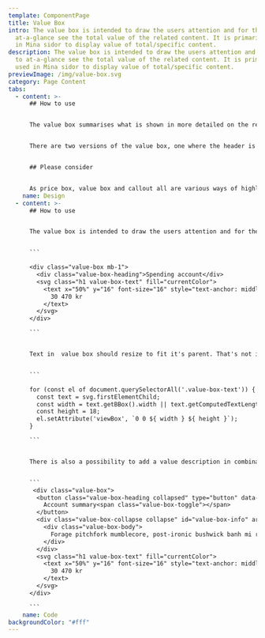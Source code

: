 ```yaml
---
template: ComponentPage
title: Value Box
intro: The value box is intended to draw the users attention and for them to
  at-a-glance see the total value of the related content. It is primarily used
  in Mina sidor to display value of total/specific content.
description: The value box is intended to draw the users attention and for them
  to at-a-glance see the total value of the related content. It is primarily
  used in Mina sidor to display value of total/specific content.
previewImage: /img/value-box.svg
category: Page Content
tabs:
  - content: >-
      ## How to use


      The value box summarises what is shown in more detailed on the rest of the page, and should be placed high in the visual hierarchy. If you want to you may use several value boxes on one page, but then they should be visually grouped with each other (for a live example, look at a specific pension in Mina sidor).


      There are two versions of the value box, one where the header is expandable (if the content needs explanation - need to be short and snappy; if you can’t keep it short the value probably shouldn’t be summarised in a value box to start with) and one with only the label.


      ## Please consider


      As price box, value box and callout all are various ways of highlighting information you should avoid mixing them in one view.
    name: Design
  - content: >-
      ## How to use


      The value box is intended to draw the users attention and for them to at-a-glance see the total value of the related content. 


      ```

      <div class="value-box mb-1">
        <div class="value-box-heading">Spending account</div>
        <svg class="h1 value-box-text" fill="currentColor">
          <text x="50%" y="16" font-size="16" style="text-anchor: middle">
            30 470 kr
          </text>
        </svg>
      </div>

      ```


      Text in  value box should resize to fit it's parent. That's not included in LFUI but an implementation could look like this:


      ```

      for (const el of document.querySelectorAll('.value-box-text')) {
        const text = svg.firstElementChild;
        const width = text.getBBox().width || text.getComputedTextLength();
        const height = 18;
        el.setAttribute('viewBox', `0 0 ${ width } ${ height }`);
      }

      ```


      There is also a possibility to add a value description in combination with the [collapse](/components/web/supportive-microinteractions/collapse) component.


      ```
       <div class="value-box">
        <button class="value-box-heading collapsed" type="button" data-target="#value-box-info" aria-controls="value-box-info" data-toggle="collapse" aria-expanded="false">
          Account summary<span class="value-box-toggle"></span>
        </button>
        <div class="value-box-collapse collapse" id="value-box-info" aria-expanded="false">
          <div class="value-box-body">
            Forage pitchfork mumblecore, post-ironic bushwick banh mi ramps cronut. Meggings locavore banjo aesthetic, blue bottle you probably haven't heard of them cronut ethical +1 marfa 90's raw denim yuccie occupy DIY.
          </div>
        </div>
        <svg class="h1 value-box-text" fill="currentColor">
          <text x="50%" y="16" font-size="16" style="text-anchor: middle">
            30 470 kr
          </text>
        </svg>
      </div>

      ```
    name: Code
backgroundColor: "#fff"
---
```

